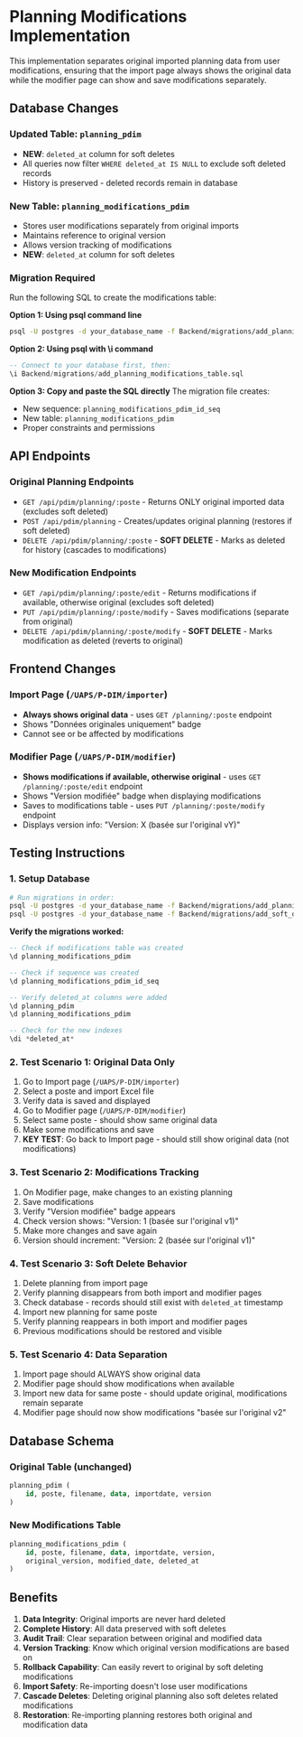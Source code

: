 # Planning Modifications Implementation

This implementation separates original imported planning data from user modifications, ensuring that the import page always shows the original data while the modifier page can show and save modifications separately.

## Database Changes

### Updated Table: `planning_pdim`
- **NEW**: `deleted_at` column for soft deletes
- All queries now filter `WHERE deleted_at IS NULL` to exclude soft deleted records
- History is preserved - deleted records remain in database

### New Table: `planning_modifications_pdim`
- Stores user modifications separately from original imports
- Maintains reference to original version
- Allows version tracking of modifications
- **NEW**: `deleted_at` column for soft deletes

### Migration Required
Run the following SQL to create the modifications table:

**Option 1: Using psql command line**
```bash
psql -U postgres -d your_database_name -f Backend/migrations/add_planning_modifications_table.sql
```

**Option 2: Using psql with \i command**
```sql
-- Connect to your database first, then:
\i Backend/migrations/add_planning_modifications_table.sql
```

**Option 3: Copy and paste the SQL directly**
The migration file creates:
- New sequence: `planning_modifications_pdim_id_seq`
- New table: `planning_modifications_pdim`
- Proper constraints and permissions

## API Endpoints

### Original Planning Endpoints
- `GET /api/pdim/planning/:poste` - Returns ONLY original imported data (excludes soft deleted)
- `POST /api/pdim/planning` - Creates/updates original planning (restores if soft deleted)
- `DELETE /api/pdim/planning/:poste` - **SOFT DELETE** - Marks as deleted for history (cascades to modifications)

### New Modification Endpoints
- `GET /api/pdim/planning/:poste/edit` - Returns modifications if available, otherwise original (excludes soft deleted)
- `PUT /api/pdim/planning/:poste/modify` - Saves modifications (separate from original)
- `DELETE /api/pdim/planning/:poste/modify` - **SOFT DELETE** - Marks modification as deleted (reverts to original)

## Frontend Changes

### Import Page (`/UAPS/P-DIM/importer`)
- **Always shows original data** - uses `GET /planning/:poste` endpoint
- Shows "Données originales uniquement" badge
- Cannot see or be affected by modifications

### Modifier Page (`/UAPS/P-DIM/modifier`)  
- **Shows modifications if available, otherwise original** - uses `GET /planning/:poste/edit` endpoint
- Shows "Version modifiée" badge when displaying modifications
- Saves to modifications table - uses `PUT /planning/:poste/modify` endpoint
- Displays version info: "Version: X (basée sur l'original vY)"

## Testing Instructions

### 1. Setup Database
```bash
# Run migrations in order:
psql -U postgres -d your_database_name -f Backend/migrations/add_planning_modifications_table.sql
psql -U postgres -d your_database_name -f Backend/migrations/add_soft_delete_columns.sql
```

**Verify the migrations worked:**
```sql
-- Check if modifications table was created
\d planning_modifications_pdim

-- Check if sequence was created
\d planning_modifications_pdim_id_seq

-- Verify deleted_at columns were added
\d planning_pdim
\d planning_modifications_pdim

-- Check for the new indexes
\di *deleted_at*
```

### 2. Test Scenario 1: Original Data Only
1. Go to Import page (`/UAPS/P-DIM/importer`)
2. Select a poste and import Excel file
3. Verify data is saved and displayed
4. Go to Modifier page (`/UAPS/P-DIM/modifier`)
5. Select same poste - should show same original data
6. Make some modifications and save
7. **KEY TEST**: Go back to Import page - should still show original data (not modifications)

### 3. Test Scenario 2: Modifications Tracking
1. On Modifier page, make changes to an existing planning
2. Save modifications
3. Verify "Version modifiée" badge appears
4. Check version shows: "Version: 1 (basée sur l'original v1)"
5. Make more changes and save again
6. Version should increment: "Version: 2 (basée sur l'original v1)"

### 4. Test Scenario 3: Soft Delete Behavior
1. Delete planning from import page
2. Verify planning disappears from both import and modifier pages
3. Check database - records should still exist with `deleted_at` timestamp
4. Import new planning for same poste
5. Verify planning reappears in both import and modifier pages
6. Previous modifications should be restored and visible

### 5. Test Scenario 4: Data Separation
1. Import page should ALWAYS show original data
2. Modifier page should show modifications when available
3. Import new data for same poste - should update original, modifications remain separate
4. Modifier page should now show modifications "basée sur l'original v2"

## Database Schema

### Original Table (unchanged)
```sql
planning_pdim (
    id, poste, filename, data, importdate, version
)
```

### New Modifications Table
```sql
planning_modifications_pdim (
    id, poste, filename, data, importdate, version,
    original_version, modified_date, deleted_at
)
```

## Benefits

1. **Data Integrity**: Original imports are never hard deleted
2. **Complete History**: All data preserved with soft deletes
3. **Audit Trail**: Clear separation between original and modified data
4. **Version Tracking**: Know which original version modifications are based on
5. **Rollback Capability**: Can easily revert to original by soft deleting modifications
6. **Import Safety**: Re-importing doesn't lose user modifications
7. **Cascade Deletes**: Deleting original planning also soft deletes related modifications
8. **Restoration**: Re-importing planning restores both original and modification data
